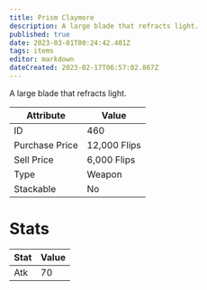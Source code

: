 ```yaml
---
title: Prism Claymore
description: A large blade that refracts light.
published: true
date: 2023-03-01T00:24:42.401Z
tags: items
editor: markdown
dateCreated: 2023-02-17T06:57:02.867Z
---
```


A large blade that refracts light.

|Attribute|Value|
|-|-|
|ID|460|
|Purchase Price|12,000 Flips|
|Sell Price|6,000 Flips|
|Type|Weapon|
|Stackable|No|

# Stats
|Stat|Value|
|-|-|
|Atk|70|
